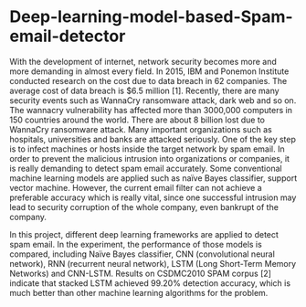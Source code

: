 # Deep-learning-model-based-Spam-email-detector
With the development of internet, network security becomes more and more demanding in almost every field. In 2015, IBM and Ponemon Institute conducted research on the cost due to data breach in 62 companies. The average cost of data breach is $6.5 million [1]. Recently, there are many security events such as WannaCry ransomware attack, dark web and so on. The wannacry vulnerability has affected more than 3000,000 computers in 150 countries around the world. There are about 8 billion lost due to WannaCry ransomware attack. Many important organizations such as hospitals, universities and banks are attacked seriously. One of the key step is to infect machines or hosts inside the target network by spam email. In order to prevent the malicious intrusion into organizations or companies, it is really demanding to detect spam email accurately. Some conventional machine learning models are applied such as naïve Bayes classifier, support vector machine. However, the current email filter can not achieve a preferable accuracy which is really vital, since one successful intrusion may lead to security corruption of the whole company, even bankrupt of the company.

In this project, different deep learning frameworks are applied to detect spam email. In the experiment, the performance of those models is compared, including Naïve Bayes classifier, CNN  (convolutional neural network), RNN (recurrent neural network), LSTM (Long Short-Term Memory Networks) and CNN-LSTM. Results on CSDMC2010 SPAM corpus [2] indicate that stacked LSTM achieved 99.20% detection accuracy, which is much better than other machine learning algorithms for the problem.
